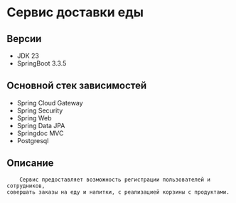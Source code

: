 
# Сервис доставки еды

##  Версии
* JDK 23
* SpringBoot 3.3.5

## Основной стек зависимостей
* Spring Cloud Gateway
* Spring Security
* Spring Web
* Spring Data JPA
* Springdoc MVC
* Postgresql

## Описание
        Сервис предоставляет возможность регистрации пользователей и сотрудников,
    совершать заказы на еду и напитки, с реализацией корзины с продуктами.